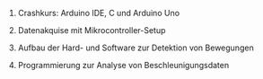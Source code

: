 1. Crashkurs: Arduino IDE, C und Arduino Uno

2. Datenakquise mit Mikrocontroller-Setup

3. Aufbau der Hard- und Software zur Detektion von Bewegungen

4. Programmierung zur Analyse von Beschleunigungsdaten

